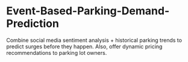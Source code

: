 # Event-Based-Parking-Demand-Prediction
Combine social media sentiment analysis + historical parking trends to predict surges before they happen. Also, offer dynamic pricing recommendations to parking lot owners.
